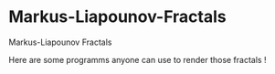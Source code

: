 # Markus-Liapounov-Fractals
Markus-Liapounov Fractals

Here are some programms anyone can use to render those fractals !
